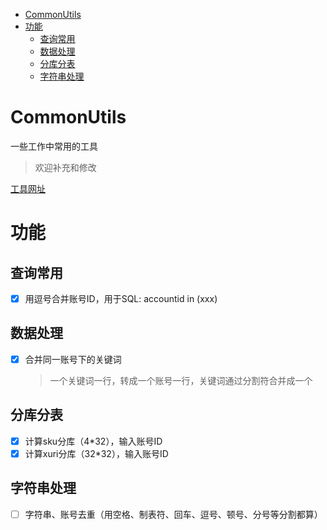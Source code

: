   
  
- [CommonUtils](#commonutils)
- [功能](#功能)
  - [查询常用](#查询常用)
  - [数据处理](#数据处理)
  - [分库分表](#分库分表)
  - [字符串处理](#字符串处理)
  
#  CommonUtils
  
  
一些工作中常用的工具
>欢迎补充和修改

[工具网址](https://fengziboboy.github.io/CommonUtils/)
  
#  功能
  
  
##   查询常用
  
- [x] 用逗号合并账号ID，用于SQL: accountid in (xxx) 
  
  
##  数据处理
  
- [x] 合并同一账号下的关键词
    >一个关键词一行，转成一个账号一行，关键词通过分割符合并成一个
  
##  分库分表
  
- [x] 计算sku分库（4*32），输入账号ID
- [x] 计算xuri分库（32*32），输入账号ID
  
##  字符串处理
  
- [ ] 字符串、账号去重（用空格、制表符、回车、逗号、顿号、分号等分割都算）